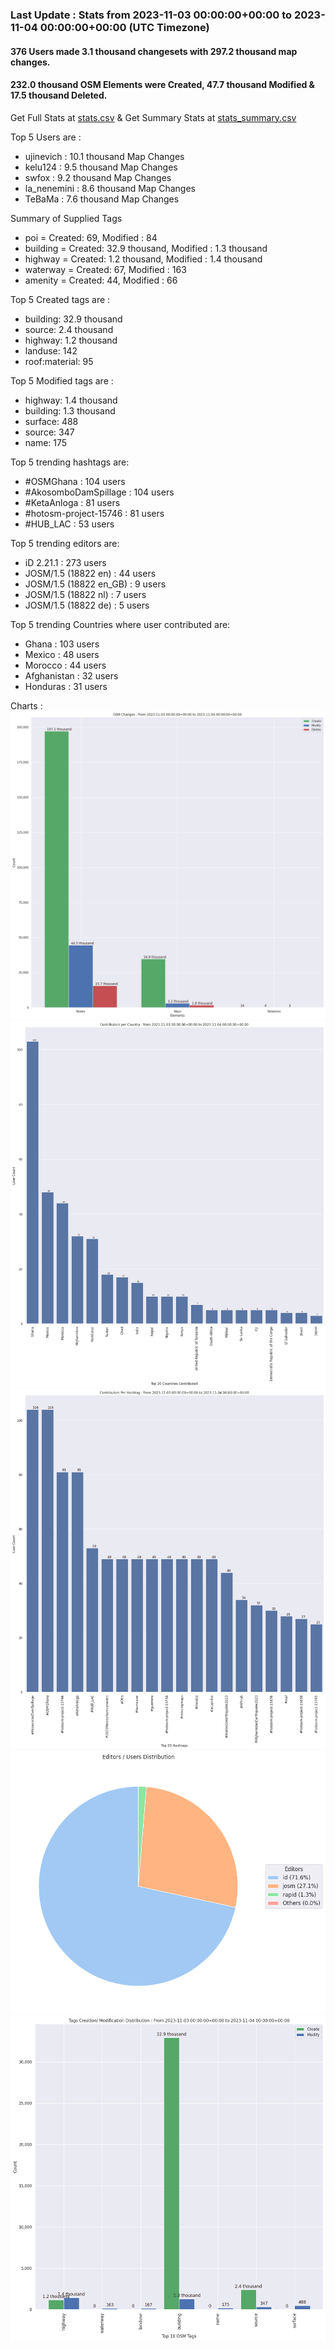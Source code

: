 ### Last Update : Stats from 2023-11-03 00:00:00+00:00 to 2023-11-04 00:00:00+00:00 (UTC Timezone)

#### 376 Users made 3.1 thousand changesets with 297.2 thousand map changes.
#### 232.0 thousand OSM Elements were Created, 47.7 thousand Modified & 17.5 thousand Deleted.
Get Full Stats at [stats.csv](/stats/hotosm/Daily/stats.csv)
 & Get Summary Stats at [stats_summary.csv](/stats/hotosm/Daily/stats_summary.csv)

Top 5 Users are : 
- ujinevich : 10.1 thousand Map Changes
- kelu124 : 9.5 thousand Map Changes
- swfox : 9.2 thousand Map Changes
- la_nenemini : 8.6 thousand Map Changes
- TeBaMa : 7.6 thousand Map Changes

Summary of Supplied Tags
- poi = Created: 69, Modified : 84
- building = Created: 32.9 thousand, Modified : 1.3 thousand
- highway = Created: 1.2 thousand, Modified : 1.4 thousand
- waterway = Created: 67, Modified : 163
- amenity = Created: 44, Modified : 66


Top 5 Created tags are :
- building: 32.9 thousand
- source: 2.4 thousand
- highway: 1.2 thousand
- landuse: 142
- roof:material: 95


Top 5 Modified tags are :
- highway: 1.4 thousand
- building: 1.3 thousand
- surface: 488
- source: 347
- name: 175


Top 5 trending hashtags are:
- #OSMGhana : 104 users
- #AkosomboDamSpillage : 104 users
- #KetaAnloga : 81 users
- #hotosm-project-15746 : 81 users
- #HUB_LAC : 53 users


Top 5 trending editors are:
- iD 2.21.1 : 273 users
- JOSM/1.5 (18822 en) : 44 users
- JOSM/1.5 (18822 en_GB) : 9 users
- JOSM/1.5 (18822 nl) : 7 users
- JOSM/1.5 (18822 de) : 5 users


Top 5 trending Countries where user contributed are:
- Ghana : 103 users
- Mexico : 48 users
- Morocco : 44 users
- Afghanistan : 32 users
- Honduras : 31 users


 Charts : 
![Alt text](./stats_osm_changes.png) 
![Alt text](./stats_users_per_country.png) 
![Alt text](./stats_users_per_hashtag.png) 
![Alt text](./stats_editors_pie_chart.png) 
![Alt text](./stats_tags.png) 
